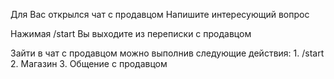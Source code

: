 Для Вас открылся чат с продавцом
Напишите интересующий вопрос

Нажимая /start Вы выходите из переписки с продавцом

Зайти в чат с продавцом можно выполнив следующие действия:
    1. /start 
    2. Магазин 
    3. Общение с продавцом